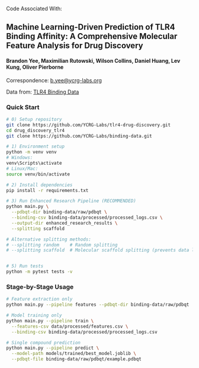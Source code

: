 Code Associated With:

## Machine Learning-Driven Prediction of TLR4 Binding Affinity: A Comprehensive Molecular Feature Analysis for Drug Discovery

#### Brandon Yee, Maximilian Rutowski, Wilson Collins, Daniel Huang, Lev Kung, Oliver Pierborne

Correspondence: b.yee@ycrg-labs.org

Data from: [TLR4 Binding Data](https://github.com/YCRG-Labs/binding-data)

### **Quick Start**

``` bash
# 0) Setup repository
git clone https://github.com/YCRG-Labs/tlr4-drug-discovery.git
cd drug_discovery_tlr4
git clone https://github.com/YCRG-Labs/binding-data.git

# 1) Environment setup
python -m venv venv
# Windows:
venv\Scripts\activate
# Linux/Mac:
source venv/bin/activate

# 2) Install dependencies
pip install -r requirements.txt

# 3) Run Enhanced Research Pipeline (RECOMMENDED)
python main.py \
  --pdbqt-dir binding-data/raw/pdbqt \
  --binding-csv binding-data/processed/processed_logs.csv \
  --output-dir enhanced_research_results \
  --splitting scaffold

# Alternative splitting methods:
# --splitting random    # Random splitting
# --splitting scaffold  # Molecular scaffold splitting (prevents data leakage)


# 5) Run tests
python -m pytest tests -v
```

### **Stage-by-Stage Usage**

``` bash
# Feature extraction only
python main.py --pipeline features --pdbqt-dir binding-data/raw/pdbqt

# Model training only  
python main.py --pipeline train \
  --features-csv data/processed/features.csv \
  --binding-csv binding-data/processed/processed_logs.csv

# Single compound prediction
python main.py --pipeline predict \
  --model-path models/trained/best_model.joblib \
  --pdbqt-file binding-data/raw/pdbqt/example.pdbqt
```

